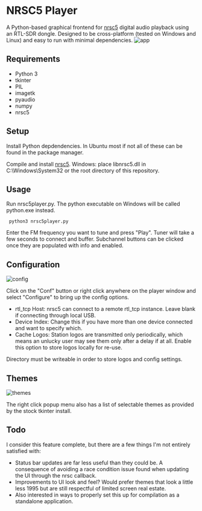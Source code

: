 # NRSC5 Player
A Python-based graphical frontend for [nrsc5](https://github.com/theori-io/nrsc5/) digital audio playback using an RTL-SDR dongle.  Designed to be cross-platform (tested on Windows and Linux) and easy to run with minimal dependencies.
![app](https://user-images.githubusercontent.com/4991794/191288781-04b4f805-f3aa-4466-89e1-87f318a3b49e.png)

## Requirements
- Python 3
- tkinter
- PIL
- imagetk
- pyaudio
- numpy
- nrsc5

## Setup
Install Python depdendencies.  In Ubuntu most if not all of these can be found in the package manager.

Compile and install [nrsc5](https://github.com/theori-io/nrsc5/).  Windows: place libnrsc5.dll in C:\Windows\System32 or the root directory of this repository.

## Usage
Run nrsc5player.py.  The python executable on Windows will be called python.exe instead.

     python3 nrsc5player.py
 
Enter the FM frequency you want to tune and press "Play".  Tuner will take a few seconds to connect and buffer.  Subchannel buttons can be clicked once they are populated with info and enabled. 

## Configuration
![config](https://user-images.githubusercontent.com/4991794/191288823-984fa5e4-abaa-42c8-ab5c-9b706517bc92.png)


Click on the "Conf" button or right click anywhere on the player window and select "Configure" to bring up the config options.
- rtl_tcp Host: nrsc5 can connect to a remote rtl_tcp instance.  Leave blank if connecting through local USB.
- Device Index: Change this if you have more than one device connected and want to specify which.
- Cache Logos: Station logos are transmitted only periodically, which means an unlucky user may see them only after a delay if at all.  Enable this option to store logos locally for re-use.

Directory must be writeable in order to store logos and config settings.

## Themes
![themes](https://user-images.githubusercontent.com/4991794/191288963-7bd3a623-85b0-491f-a0d9-9593827948f4.png)

The right click popup menu also has a list of selectable themes as provided by the stock tkinter install.

## Todo
I consider this feature complete, but there are a few things I'm not entirely satisfied with:
- Status bar updates are far less useful than they could be.  A consequence of avoiding a race condition issue found when updating the UI through the nrsc callback.
- Improvements to UI look and feel?  Would prefer themes that look a little less 1995 but are still respectful of limited screen real estate.
- Also interested in ways to properly set this up for compilation as a standalone application.
